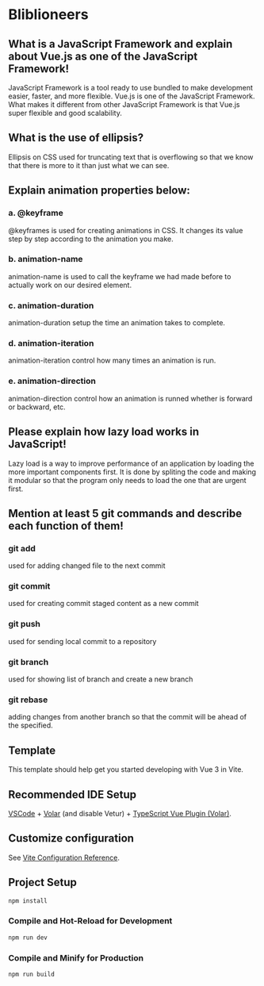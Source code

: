 # Bliblioneers

## What is a JavaScript Framework and explain about Vue.js as one of the JavaScript Framework!

JavaScript Framework is a tool ready to use bundled to make development easier, faster, and more flexible. Vue.js is one of the JavaScript Framework. What makes it different from other JavaScript Framework is that Vue.js super flexible and good scalability.

## What is the use of ellipsis?

Ellipsis on CSS used for truncating text that is overflowing so that we know that there is more to it than just what we can see.

## Explain animation properties below:

### a. @keyframe

@keyframes is used for creating animations in CSS. It changes its value step by step according to the animation you make.

### b. animation-name

animation-name is used to call the keyframe we had made before to actually work on our desired element.

### c. animation-duration

animation-duration setup the time an animation takes to complete.

### d. animation-iteration

animation-iteration control how many times an animation is run.

### e. animation-direction

animation-direction control how an animation is runned whether is forward or backward, etc.

## Please explain how lazy load works in JavaScript!

Lazy load is a way to improve performance of an application by loading the more important components first. It is done by spliting the code and making it modular so that the program only needs to load the one that are urgent first.

## Mention at least 5 git commands and describe each function of them!

### git add

used for adding changed file to the next commit

### git commit

used for creating commit staged content as a new commit

### git push

used for sending local commit to a repository

### git branch

used for showing list of branch and create a new branch

### git rebase

adding changes from another branch so that the commit will be ahead of the specified.

## Template

This template should help get you started developing with Vue 3 in Vite.

## Recommended IDE Setup

[VSCode](https://code.visualstudio.com/) + [Volar](https://marketplace.visualstudio.com/items?itemName=Vue.volar) (and disable Vetur) + [TypeScript Vue Plugin (Volar)](https://marketplace.visualstudio.com/items?itemName=Vue.vscode-typescript-vue-plugin).

## Customize configuration

See [Vite Configuration Reference](https://vitejs.dev/config/).

## Project Setup

```sh
npm install
```

### Compile and Hot-Reload for Development

```sh
npm run dev
```

### Compile and Minify for Production

```sh
npm run build
```
